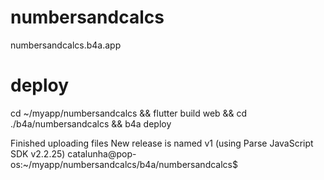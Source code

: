 # numbersandcalcs

numbersandcalcs.b4a.app


# deploy

cd ~/myapp/numbersandcalcs && flutter build web && cd ./b4a/numbersandcalcs && b4a deploy


Finished uploading files
New release is named v1 (using Parse JavaScript SDK v2.2.25)
catalunha@pop-os:~/myapp/numbersandcalcs/b4a/numbersandcalcs$